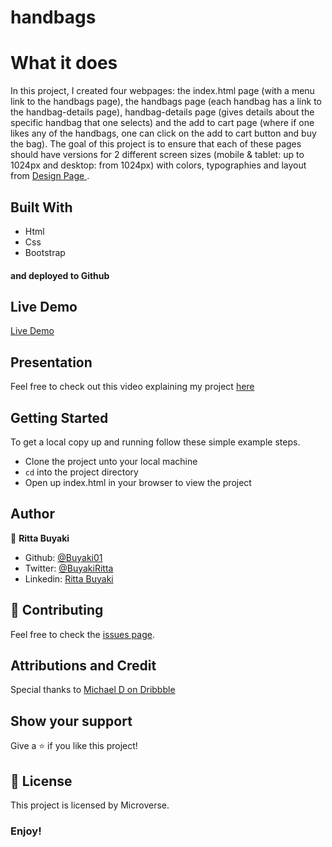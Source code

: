 # handbags

# What it does
In this project, I created four webpages: the index.html page (with a menu link to the handbags page), the handbags page (each handbag has a link to the handbag-details page), handbag-details page (gives details about the specific handbag that one selects) and the add to cart page (where if one likes any of the handbags, one can click on the add to cart button and buy the bag). The goal of this project is to ensure that each of these pages should have versions for 2 different screen sizes (mobile & tablet: up to 1024px and desktop: from 1024px) with colors, typographies and layout from <a href="https://www.behance.net/gallery/69329213/Flower-e-shop"> Design Page </a>.

## Built With
- Html
- Css
- Bootstrap

#### and deployed to Github

## Live Demo

[Live Demo](https://hopeful-ptolemy-279901.netlify.com)

## Presentation

Feel free to check out this video explaining my project <a href="https://www.loom.com/share/99752a2122f044698f9194f3a54c5723"> here </a>

## Getting Started

To get a local copy up and running follow these simple example steps.
- Clone the project unto your local machine
- `cd` into the project directory
- Open up index.html in your browser to view the project

## Author

👤 **Ritta Buyaki**

- Github: [@Buyaki01](https://github.com/Buyaki01)
- Twitter: [@BuyakiRitta](https://twitter.com/BuyakiRitta)
- Linkedin: [Ritta Buyaki](https://www.linkedin.com/in/ritta-buyaki-b12904128/)

## 🤝 Contributing

Feel free to check the [issues page](https://github.com/Buyaki01/handbags/issues).

## Attributions and Credit
Special thanks to <a href="https://dribbble.com/altezzik">  Michael D on Dribbble </a>

## Show your support

Give a ⭐️ if you like this project!

## 📝 License

This project is licensed by Microverse.

### Enjoy!
